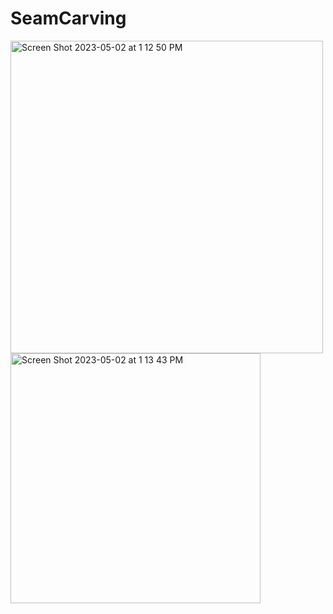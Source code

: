 # SeamCarving
<img width="500" alt="Screen Shot 2023-05-02 at 1 12 50 PM" src="https://user-images.githubusercontent.com/99611638/235775585-da7bdde2-5a75-4816-aa1d-4d86c05f33b6.png"> <img width="400" alt="Screen Shot 2023-05-02 at 1 13 43 PM" src="https://user-images.githubusercontent.com/99611638/235775592-88428e9f-3dad-4950-85c8-e9157249cb85.png">
